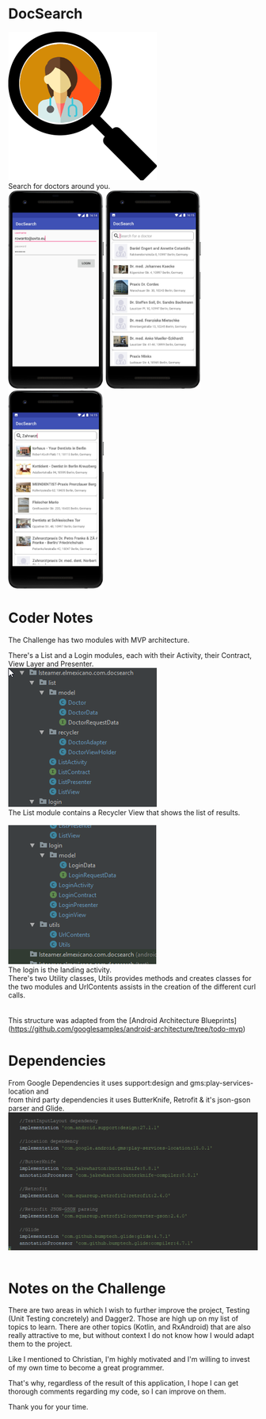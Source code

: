# DocSearch

<img src="/screenshots/DocSearchCover.png" height="300px"/> <br>
Search for doctors around you.
<br>
<img src="/screenshots/1.png" height="400px"/> <img src="/screenshots/2.png" height="400px"/><img src="/screenshots/3.png" height="400px"/>
<br>


# Coder Notes
The Challenge has two modules with MVP architecture.<br>

There's a List and a Login modules, each with their Activity, their Contract, View Layer and Presenter.
<br>
<img src="/screenshots/architecture1.png"/><br>
The List module contains a Recycler View that shows the list of results.
<br><br>
<img src="/screenshots/architecture2.png"/><br>
The login is the landing activity.<br>
There's two Utility classes, Utils provides methods and creates classes for the two modules and UrlContents assists in the creation of the different curl calls.
<br><br><br>
This structure was adapted from the [Android Architecture Blueprints]<br>
(https://github.com/googlesamples/android-architecture/tree/todo-mvp) <br>

# Dependencies
From Google Dependencies it uses support:design and gms:play-services-location and <br>
from third party dependencies it uses ButterKnife, Retrofit & it's json-gson parser and Glide.<br>
<img src="/screenshots/dependencies.png"/>
<br>
<br>

# Notes on the Challenge
There are two areas in which I wish to further improve the project, Testing (Unit Testing concretely) and Dagger2. Those are high up on my list of topics to learn.
There are other topics (Kotlin, and RxAndroid) that are also really attractive to me, but without context I do not know how I would adapt them to the project. 

Like I mentioned to Christian, I'm highly motivated and I'm willing to invest of my own time to become a great programmer.

That's why, regardless of the result of this application, I hope I can get thorough comments regarding my code, so I can improve on them.

Thank you for your time.
